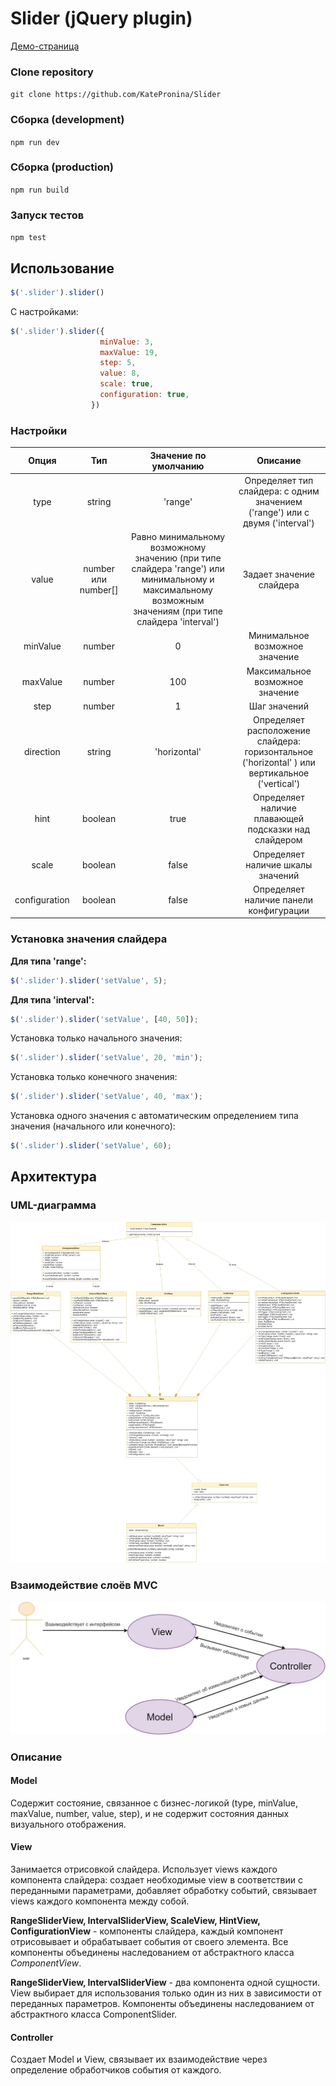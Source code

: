 # Slider (jQuery plugin)

[Демо-страница](https://katepronina.github.io/Slider/ "Демо-страница")

### Clone repository
`git clone https://github.com/KatePronina/Slider`

### Сборка (development)
`npm run dev`

### Сборка (production)
`npm run build`

### Запуск тестов
`npm test`

## Использование
```javascript
$('.slider').slider()
```
С настройками:
```javascript
$('.slider').slider({
                    minValue: 3,
                    maxValue: 19,
                    step: 5,
                    value: 8,
                    scale: true,
                    configuration: true,
                  })
```
### Настройки
| Опция  | Тип  | Значение по умолчанию | Описание |
| :------------: |:---------------:| :---------:|:--:|
| type     | string | 'range' |  Определяет тип слайдера: с одним значением ('range') или с двумя ('interval') |
| value     | number или number[] | Равно минимальному возможному значению (при типе слайдера 'range') или минимальному и максимальному возможным значениям (при типе слайдера 'interval') |  Задает значение слайдера
| minValue | number | 0 | Минимальное возможное значение |
| maxValue | number | 100 | Максимальное возможное значение |
| step | number | 1 | Шаг значений |
| direction | string | 'horizontal' | Определяет расположение слайдера: горизонтальное ('horizontal' ) или вертикальное ('vertical') |
| hint | boolean | true | Определяет наличие плавающей подсказки над слайдером |
| scale | boolean | false | Определяет наличие шкалы значений
| configuration | boolean | false | Определяет наличие панели конфигурации

### Установка значения слайдера

**Для типа 'range':**
```javascript
$('.slider').slider('setValue', 5);
```
**Для типа 'interval':**
```javascript
$('.slider').slider('setValue', [40, 50]);
```
Установка только начального значения:
```javascript
$('.slider').slider('setValue', 20, 'min');
```
Установка только конечного значения:
```javascript
$('.slider').slider('setValue', 40, 'max');
```
Установка одного значения с автоматическим определением типа значения (начального или конечного):
```javascript
$('.slider').slider('setValue', 60);
```
## Архитектура
### UML-диаграмма
![UML](https://github.com/KatePronina/Slider/raw/master/schemes/UML%20Diagram.jpg)
### Взаимодействие слоёв MVC
![MVC](https://github.com/KatePronina/Slider/raw/master/schemes/MVC%20Diagram.jpg)
### Описание
#### Model
Содержит состояние, связанное с бизнес-логикой (type, minValue, maxValue, number, value, step), и не содержит состояния данных визуального отображения.
#### View
Занимается отрисовкой слайдера. Использует views каждого компонента слайдера: создает необходимые view в соответствии с переданными параметрами, добавляет обработку событий, связывает views каждого компонента между собой.

**RangeSliderView, IntervalSliderView, ScaleView, HintView, ConfigurationView** - компоненты слайдера, каждый компонент отрисовывает и обрабатывает события от своего элемента. Все компоненты объединены наследованием от абстрактного класса *ComponentView*.

**RangeSliderView, IntervalSliderView** - два компонента одной сущности. View выбирает для использования только один из них в зависимости от переданных параметров. Компоненты объединены наследованием от абстрактного класса ComponentSlider.

#### Controller
Создает Model и View, связывает их взаимодействие через определение обработчиков события от каждого.

